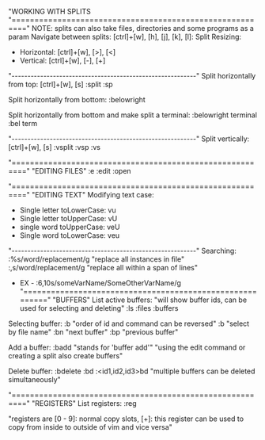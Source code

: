 "WORKING WITH SPLITS
"========================================================="
NOTE: splits can also take files, directories and some programs as a param
Navigate between splits: [ctrl]+[w], [h], [j], [k], [l]:
Split Resizing:
  - Horizontal: [ctrl]+[w], [>], [<]
  - Vertical: [ctrl]+[w], [-], [+]

"----------------------------------------------------------"
Split horizontally from top:
[ctrl]+[w], [s]
:split
:sp

Split horizontally from bottom:
:belowright

Split horizontally from bottom and make split a terminal:
:belowright terminal
:bel term

"----------------------------------------------------------"
Split vertically:
[ctrl]+[w], [s]
:vsplit
:vsp
:vs

"========================================================="
"EDITING FILES"
:e <file path>
:edit <file path>
:open <file path>

"========================================================="
"EDITING TEXT"
Modifying text case:
  - Single letter toLowerCase: vu
  - Single letter toUpperCase: vU
  - single word toUpperCase: veU
  - Single word toLowerCase: veu

"----------------------------------------------------------"
Searching:
:%s/word/replacement/g "replace all instances in file"
:<start>,<end>s/word/replacement/g "replace all within a span of lines"
  - EX - :6,10s/someVarName/SomeOtherVarName/g
"========================================================="
"BUFFERS"
List active buffers: "will show buffer ids, can be used for selecting and deleting"
:ls 
:files
:buffers

Selecting buffer:
:b<buffer id> "order of id and command can be reversed"
:b<file name> "select by file name"
:bn "next buffer"
:bp "previous buffer"

Add a buffer:
:badd <filename> "stands for 'buffer add'"
"using the edit command or creating a split also create buffers"

Delete buffer:
:<buffer id>bdelete
:<buffer id>bd
:<id1,id2,id3>bd "multiple buffers can be deleted simultaneously"

"========================================================="
"REGISTERS"
List registers:
:reg

"registers are [0 - 9]: normal copy slots, [+]: this register can be used to copy from inside to outside of vim and vice versa"

